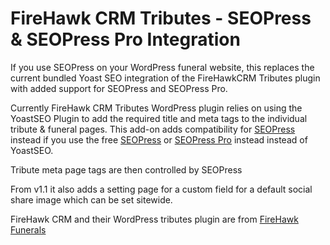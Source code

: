 # FireHawk CRM Tributes - SEOPress & SEOPress Pro Integration
 
If you use SEOPress on your WordPress funeral website, this replaces the current bundled Yoast SEO integration of the FireHawkCRM Tributes plugin with added support for SEOPress and SEOPress Pro.

Currently FireHawk CRM Tributes WordPress plugin relies on using the YoastSEO Plugin to add the required title and meta tags to the individual tribute & funeral pages.
This add-on adds compatibility for [SEOPress](https://wordpress.org/plugins/wp-seopress/) instead if you use the free [SEOPress](https://wordpress.org/plugins/wp-seopress/) or [SEOPress Pro](https://www.seopress.org/) instead instead of YoastSEO.

Tribute meta page tags are then controlled by SEOPress

From v1.1 it also adds a setting page for a custom field for a default social share image which can be set sitewide.

FireHawk CRM and their WordPress tributes plugin are from [FireHawk Funerals](https://firehawkfunerals.com)

